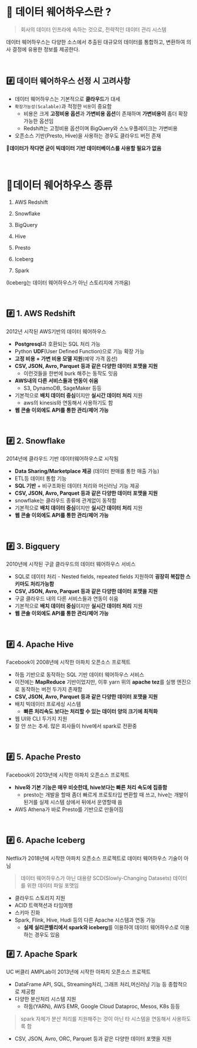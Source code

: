 # 📌 데이터 웨어하우스란 ?

> 회사의 데이터 인프라에 속하는 것으로, 전략적인 데이터 관리 시스템


데이터 웨어하우스는 다양한 소스에서 추출된 대규모의 데이터를 통합하고, 변환하여 의사 결정에 유용한 정보를 제공한다.

<Br>

## #️⃣ 데이터 웨어하우스 선정 시 고려사항

- 데이터 웨어하우스는 기본적으로 **클라우드**가 대세
- `확장가능성(Scalable)`과 적정한 `비용`이 중요함
    - 비용은 크게 **고정비용 옵션**과 **가변비용 옵션**이 존재하며  **가변비용이** 좀더 확장가능한 옵션임
    - Redshift는 고정비용 옵션이며 BigQuery와 스노우플레이크는 가변비용
- 오픈소스 기반(Presto, Hive)을 사용하는 경우도 클라우드 버전 존재

🌟**데이터가 작다면 굳이 빅데이터 기반 데이터베이스를 사용할 필요가 없음**

<Br>

# 📌데이터 웨어하우스 종류

1. AWS Redshift

2. Snowflake

1. BigQuery
2. Hive
3. Presto
4. Iceberg
5. Spark

(Iceberg는 데이터 웨어하우스가 아닌  스토리지에 가까움) 

<Br>

## #️⃣ 1. AWS Redshift

2012년 시작된 AWS기반의 데이터 웨어하우스 

- **Postgresql**과 호환되는 SQL 처리 가능
- Python **UDF**(User Defined Function)으로 기능 확장 가능
- **고정 비용 + 가변 비용 모델 지원**(예약 가격 옵션)
- **CSV, JSON, Avro, Parquet 등과 같은 다양한 데이터 포맷을 지원**
    - 이런것들을 한번에 burk 해주는 동작도 잇음
- **AWS내의 다른 서비스들과 연동이 쉬움**
    - S3, DynamoDB, SageMaker 등등
- 기본적으로 **배치 데이터 중심**이지만 **실시간 데이터 처리** 지원
    - aws의 kinesis와 연동해서 사용하기도 함
- **웹 콘솔 이외에도 API를 통한 관리/제어 가능**

<Br>

## #️⃣ 2. Snowflake

2014년에 클라우드 기반 데이터웨어하우스로 시작됨

- **Data Sharing/Marketplace 제공** (데이터 판매를 통한 매출 가능)
- ETL등 데이터 통합 기능
- **SQL 기반** + 비구조화된 데이터 처리와 머신러닝 기능 제공
- **CSV, JSON, Avro, Parquet 등과 같은 다양한 데이터 포맷을 지원**
- snowflake는 클라우드 종류에 관계없이 동작함
- 기본적으로 **배치 데이터 중심**이지만 **실시간 데이터 처리** 지원
- **웹 콘솔 이외에도 API를 통한 관리/제어 가능**

<Br>


## #️⃣ 3. Bigquery

2010년에 시작된 구글 클라우드의 데이터 웨어하우스 서비스

- SQL로 데이터 처리 - Nested fields, repeated fields 지원하여 **굉장히 복잡한 스키마도 처리가능함**
- **CSV, JSON, Avro, Parquet 등과 같은 다양한 데이터 포맷을 지원**
- 구글 클라우드 내의 다른 서비스들과 연동이 쉬움
- 기본적으로 **배치 데이터 중심**이지만 **실시간 데이터 처리** 지원
- **웹 콘솔 이외에도 API를 통한 관리/제어 가능**

<Br>

## #️⃣ 4. Apache Hive

Facebook이 2008년에 시작한 아파치 오픈소스 프로젝트

- 하둡 기반으로 동작하는 SQL 기반 데이터 웨어하우스 서비스
- 이전에는 **MapReduce** 기반이었지만, 이후 yarn 위의 **apache tez**를 실행 엔진으로 동작하는 버전 두가지 존재함
- **CSV, JSON, Avro, Parquet 등과 같은 다양한 데이터 포맷을 지원**
- 배치 빅데이터 프로세싱 시스템
    - **빠른 처리속도 보다는 처리할 수 있는 데이터 양의 크기에 최적화**
- 웹 UI와 CLI  두가지 지원
- 잘 안 쓰는 추세. 많은 회사들이 hive에서 spark로 전환중

<Br>

## #️⃣ 5. Apache Presto

Facebook이 2013년에 시작한 아파치 오픈소스 프로젝트

- **hive와 기본 기능은 매우 비슷한데, hive보다는 빠른 처리 속도에 집중함**
    - presto는 개발을 할때 좀더 빠르게 프로토타입 변환할 때 쓰고, hive는 개발이 된거를 실제 시스템 상에서 뒤에서 운영할때 씀
- AWS Athena가 바로 Presto를 기반으로 만들어짐

<Br>

## #️⃣ 6. Apache Iceberg

Netflix가 2018년에 시작한 아파치 오픈소스 프로젝트로 데이터 웨어하우스 기술이 아님

> 데이터 웨어하우스가 아닌 대용량 SCD(Slowly-Changing Datasets) 데이터를 위한 데이터 파일 포맷임


- 클라우드 스토리지 지원
- ACID 트랙잭션과 타임여행
- 스키마 진화
- Spark, Flink, Hive, Hudi 등의 다른 Apache 시스템과 연동 가능
    - **실제 실리콘벨리에서 spark와 iceberg**를 이용하여 데이터 웨어하우스로 이용하는 경우도 있음

## #️⃣ 7. Apache Spark

UC 버클리 AMPLab이 2013년에 시작한 아파치 오픈소스 프로젝트

- DataFrame API, SQL, Streaming처리, 그래프 처리,머신러닝 기능 등 종합적으로 제공함
- 다양한 분산처리 시스템 지원
    - 하둡(YARN), AWS EMR, Google Cloud Dataproc, Mesos, K8s 등등

> spark 자체가 분산 처리를 지원해주는 것이 아닌 타 시스템을 연동해서 사용하도록 함

- CSV, JSON, Avro, ORC, Parquet 등과 같은 다양한 데이터 포맷을 지원